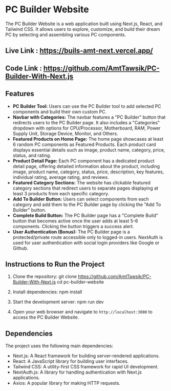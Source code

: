 # PC Builder Website

The PC Builder Website is a web application built using Next.js, React, and Tailwind CSS. It allows users to explore, customize, and build their dream PC by selecting and assembling various PC components.

## Live Link : https://buils-amt-next.vercel.app/

## Code Link : https://github.com/AmtTawsik/PC-Builder-With-Next.js
## Features

- **PC Builder Tool:** Users can use the PC Builder tool to add selected PC components and build their own custom PC.
- **Navbar with Categories:** The navbar features a "PC Builder" button that redirects users to the PC Builder page. It also includes a "Categories" dropdown with options for CPU/Processor, Motherboard, RAM, Power Supply Unit, Storage Device, Monitor, and Others.
- **Featured Products on Home Page:** The home page showcases at least 6 random PC components as Featured Products. Each product card displays essential details such as image, product name, category, price, status, and rating.
- **Product Detail Page:** Each PC component has a dedicated product detail page, offering detailed information about the product, including image, product name, category, status, price, description, key features, individual rating, average rating, and reviews.
- **Featured Category Sections:** The website has clickable featured category sections that redirect users to separate pages displaying at least 3 products from each specific category.
- **Add To Builder Button:** Users can select components from each category and add them to the PC Builder page by clicking the "Add To Builder" button.
- **Complete Build Button:** The PC Builder page has a "Complete Build" button that becomes active once the user adds at least 5-6 components. Clicking the button triggers a success alert.
- **User Authentication (Bonus):** The PC Builder page is a protected/private route accessible only to logged-in users. NextAuth is used for user authentication with social login providers like Google or Github.

## Instructions to Run the Project

1. Clone the repository:
git clone <https://github.com/AmtTawsik/PC-Builder-With-Next.js>
cd pc-builder-website

2. Install dependencies: 
npm install

3. Start the development server:
npm run dev


4. Open your web browser and navigate to `http://localhost:3000` to access the PC Builder Website.

## Dependencies

The project uses the following main dependencies:

- Next.js: A React framework for building server-rendered applications.
- React: A JavaScript library for building user interfaces.
- Tailwind CSS: A utility-first CSS framework for rapid UI development.
- NextAuth.js: A library for handling authentication with Next.js applications.
- Axios: A popular library for making HTTP requests.


